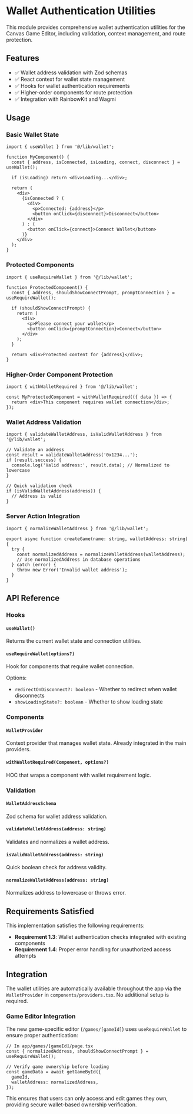 # Wallet Authentication Utilities

This module provides comprehensive wallet authentication utilities for the Canvas Game Editor, including validation, context management, and route protection.

## Features

- ✅ Wallet address validation with Zod schemas
- ✅ React context for wallet state management
- ✅ Hooks for wallet authentication requirements
- ✅ Higher-order components for route protection
- ✅ Integration with RainbowKit and Wagmi

## Usage

### Basic Wallet State

```tsx
import { useWallet } from '@/lib/wallet';

function MyComponent() {
  const { address, isConnected, isLoading, connect, disconnect } = useWallet();

  if (isLoading) return <div>Loading...</div>;

  return (
    <div>
      {isConnected ? (
        <div>
          <p>Connected: {address}</p>
          <button onClick={disconnect}>Disconnect</button>
        </div>
      ) : (
        <button onClick={connect}>Connect Wallet</button>
      )}
    </div>
  );
}
```

### Protected Components

```tsx
import { useRequireWallet } from '@/lib/wallet';

function ProtectedComponent() {
  const { address, shouldShowConnectPrompt, promptConnection } = useRequireWallet();

  if (shouldShowConnectPrompt) {
    return (
      <div>
        <p>Please connect your wallet</p>
        <button onClick={promptConnection}>Connect</button>
      </div>
    );
  }

  return <div>Protected content for {address}</div>;
}
```

### Higher-Order Component Protection

```tsx
import { withWalletRequired } from '@/lib/wallet';

const MyProtectedComponent = withWalletRequired(({ data }) => {
  return <div>This component requires wallet connection</div>;
});
```

### Wallet Address Validation

```tsx
import { validateWalletAddress, isValidWalletAddress } from '@/lib/wallet';

// Validate an address
const result = validateWalletAddress('0x1234...');
if (result.success) {
  console.log('Valid address:', result.data); // Normalized to lowercase
}

// Quick validation check
if (isValidWalletAddress(address)) {
  // Address is valid
}
```

### Server Action Integration

```tsx
import { normalizeWalletAddress } from '@/lib/wallet';

export async function createGame(name: string, walletAddress: string) {
  try {
    const normalizedAddress = normalizeWalletAddress(walletAddress);
    // Use normalizedAddress in database operations
  } catch (error) {
    throw new Error('Invalid wallet address');
  }
}
```

## API Reference

### Hooks

#### `useWallet()`
Returns the current wallet state and connection utilities.

#### `useRequireWallet(options?)`
Hook for components that require wallet connection.

Options:
- `redirectOnDisconnect?: boolean` - Whether to redirect when wallet disconnects
- `showLoadingState?: boolean` - Whether to show loading state

### Components

#### `WalletProvider`
Context provider that manages wallet state. Already integrated in the main providers.

#### `withWalletRequired(Component, options?)`
HOC that wraps a component with wallet requirement logic.

### Validation

#### `WalletAddressSchema`
Zod schema for wallet address validation.

#### `validateWalletAddress(address: string)`
Validates and normalizes a wallet address.

#### `isValidWalletAddress(address: string)`
Quick boolean check for address validity.

#### `normalizeWalletAddress(address: string)`
Normalizes address to lowercase or throws error.

## Requirements Satisfied

This implementation satisfies the following requirements:

- **Requirement 1.3**: Wallet authentication checks integrated with existing components
- **Requirement 1.4**: Proper error handling for unauthorized access attempts

## Integration

The wallet utilities are automatically available throughout the app via the `WalletProvider` in `components/providers.tsx`. No additional setup is required.

### Game Editor Integration

The new game-specific editor (`/games/[gameId]`) uses `useRequireWallet` to ensure proper authentication:

```tsx
// In app/games/[gameId]/page.tsx
const { normalizedAddress, shouldShowConnectPrompt } = useRequireWallet();

// Verify game ownership before loading
const gameData = await getGameById({
  gameId,
  walletAddress: normalizedAddress,
});
```

This ensures that users can only access and edit games they own, providing secure wallet-based ownership verification.